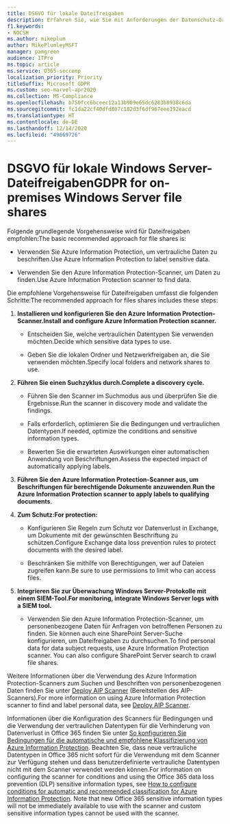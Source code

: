 ```yaml
---
title: DSGVO für lokale Dateifreigaben
description: Erfahren Sie, wie Sie mit Anforderungen der Datenschutz-Grundverordnung (DSGVO) in lokalen Windows Server-Dateifreigaben umgehen.
f1.keywords:
- NOCSH
ms.author: mikeplum
author: MikePlumleyMSFT
manager: pamgreen
audience: ITPro
ms.topic: article
ms.service: O365-seccomp
localization_priority: Priority
titleSuffix: Microsoft GDPR
ms.custom: seo-marvel-apr2020
ms.collection: MS-Compliance
ms.openlocfilehash: b750fcc6bceec12a13b909e65dc6283b8938c6da
ms.sourcegitcommit: fc1da22cf40dfd807c182d3f6df967eee192eacd
ms.translationtype: HT
ms.contentlocale: de-DE
ms.lasthandoff: 12/14/2020
ms.locfileid: "49669726"
---
```

# <a name="gdpr-for-on-premises-windows-server-file-shares"></a><span data-ttu-id="50108-103">DSGVO für lokale Windows Server-Dateifreigaben</span><span class="sxs-lookup"><span data-stu-id="50108-103">GDPR for on-premises Windows Server file shares</span></span>

<span data-ttu-id="50108-104">Folgende grundlegende Vorgehensweise wird für Dateifreigaben empfohlen:</span><span class="sxs-lookup"><span data-stu-id="50108-104">The basic recommended approach for file shares is:</span></span>

-   <span data-ttu-id="50108-105">Verwenden Sie Azure Information Protection, um vertrauliche Daten zu beschriften.</span><span class="sxs-lookup"><span data-stu-id="50108-105">Use Azure Information Protection to label sensitive data.</span></span>

-   <span data-ttu-id="50108-106">Verwenden Sie den Azure Information Protection-Scanner, um Daten zu finden.</span><span class="sxs-lookup"><span data-stu-id="50108-106">Use Azure Information Protection scanner to find data.</span></span>

<span data-ttu-id="50108-107">Die empfohlene Vorgehensweise für  Dateifreigaben umfasst die folgenden Schritte:</span><span class="sxs-lookup"><span data-stu-id="50108-107">The recommended approach for files shares includes these steps:</span></span>

1.  <span data-ttu-id="50108-108">**Installieren und konfigurieren Sie den Azure Information Protection-Scanner.**</span><span class="sxs-lookup"><span data-stu-id="50108-108">**Install and configure Azure Information Protection scanner.**</span></span>

    -   <span data-ttu-id="50108-109">Entscheiden Sie, welche vertraulichen Datentypen Sie verwenden möchten.</span><span class="sxs-lookup"><span data-stu-id="50108-109">Decide which sensitive data types to use.</span></span>

    -   <span data-ttu-id="50108-110">Geben Sie die lokalen Ordner und Netzwerkfreigaben an, die Sie verwenden möchten.</span><span class="sxs-lookup"><span data-stu-id="50108-110">Specify local folders and network shares to use.</span></span>

2.  <span data-ttu-id="50108-111">**Führen Sie einen Suchzyklus durch.**</span><span class="sxs-lookup"><span data-stu-id="50108-111">**Complete a discovery cycle.**</span></span>

    -   <span data-ttu-id="50108-112">Führen Sie den Scanner im Suchmodus aus und überprüfen Sie die Ergebnisse.</span><span class="sxs-lookup"><span data-stu-id="50108-112">Run the scanner in discovery mode and validate the findings.</span></span>

    -   <span data-ttu-id="50108-113">Falls erforderlich, optimieren Sie die Bedingungen und vertraulichen Datentypen.</span><span class="sxs-lookup"><span data-stu-id="50108-113">If needed, optimize the conditions and sensitive information types.</span></span>

    -   <span data-ttu-id="50108-114">Bewerten Sie die erwarteten Auswirkungen einer automatischen Anwendung von Beschriftungen.</span><span class="sxs-lookup"><span data-stu-id="50108-114">Assess the expected impact of automatically applying labels.</span></span>

3.  <span data-ttu-id="50108-115">**Führen Sie den Azure Information Protection-Scanner aus, um Beschriftungen für berechtigende Dokumente anzuwenden**.</span><span class="sxs-lookup"><span data-stu-id="50108-115">**Run the Azure Information Protection scanner to apply labels to qualifying documents**.</span></span>

4.  <span data-ttu-id="50108-116">**Zum Schutz:**</span><span class="sxs-lookup"><span data-stu-id="50108-116">**For protection:**</span></span>

    -   <span data-ttu-id="50108-117">Konfigurieren Sie Regeln zum Schutz vor Datenverlust in Exchange, um Dokumente mit der gewünschten Beschriftung zu schützen.</span><span class="sxs-lookup"><span data-stu-id="50108-117">Configure Exchange data loss prevention rules to protect documents with the desired label.</span></span>

    -   <span data-ttu-id="50108-118">Beschränken Sie mithilfe von Berechtigungen, wer auf Dateien zugreifen kann.</span><span class="sxs-lookup"><span data-stu-id="50108-118">Be sure to use permissions to limit who can access files.</span></span>

5.  <span data-ttu-id="50108-119">**Integrieren Sie zur Überwachung Windows Server-Protokolle mit einem SIEM-Tool.**</span><span class="sxs-lookup"><span data-stu-id="50108-119">**For monitoring, integrate Windows Server logs with a SIEM tool.**</span></span>

    -   <span data-ttu-id="50108-p101">Verwenden Sie den Azure Information Protection-Scanner, um personenbezogene Daten für Anfragen von betroffenen Personen zu finden. Sie können auch eine SharePoint Server-Suche konfigurieren, um Dateifreigaben zu durchsuchen.</span><span class="sxs-lookup"><span data-stu-id="50108-p101">To find personal data for data subject requests, use Azure Information Protection scanner. You can also configure SharePoint Server search to crawl file shares.</span></span>

<span data-ttu-id="50108-122">Weitere Informationen über die Verwendung des Azure Information Protection-Scanners zum Suchen und Beschriften von personenbezogenen Daten finden Sie unter [Deploy AIP Scanner](https://docs.microsoft.com/azure/information-protection/deploy-aip-scanner) (Bereitstellen des AIP-Scanners).</span><span class="sxs-lookup"><span data-stu-id="50108-122">For more information on using Azure Information Protection scanner to find and label personal data, see [Deploy AIP Scanner](https://docs.microsoft.com/azure/information-protection/deploy-aip-scanner).</span></span>

<span data-ttu-id="50108-p102">Informationen über die Konfiguration des Scanners für Bedingungen und die Verwendung der vertraulichen Datentypen für die Verhinderung von Datenverlust in Office 365 finden Sie unter [So konfigurieren Sie Bedingungen für die automatische und empfohlene Klassifizierung von Azure Information Protection](https://docs.microsoft.com/information-protection/deploy-use/configure-policy-classification). Beachten Sie, dass neue vertrauliche Datentypen in Office 365 nicht sofort für die Verwendung mit dem Scanner zur Verfügung stehen und dass benutzerdefinierte vertrauliche Datentypen nicht mit dem Scanner verwendet werden können.</span><span class="sxs-lookup"><span data-stu-id="50108-p102">For information on configuring the scanner for conditions and using the Office 365 data loss prevention (DLP) sensitive information types, see [How to configure conditions for automatic and recommended classification for Azure Information Protection](https://docs.microsoft.com/information-protection/deploy-use/configure-policy-classification). Note that new Office 365 sensitive information types will not be immediately available to use with the scanner and custom sensitive information types cannot be used with the scanner.</span></span>
